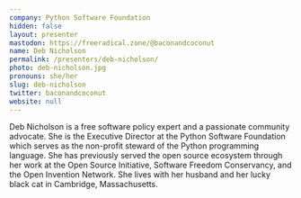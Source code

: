 ```yaml
---
company: Python Software Foundation
hidden: false
layout: presenter
mastodon: https://freeradical.zone/@baconandcoconut
name: Deb Nicholson
permalink: /presenters/deb-nicholson/
photo: deb-nicholson.jpg
pronouns: she/her
slug: deb-nicholson
twitter: baconandcoconut
website: null
---
```


Deb Nicholson is a free software policy expert and a passionate community advocate. She is the Executive Director at the Python Software Foundation which serves as the non-profit steward of the Python programming language. She has previously served the open source ecosystem through her work at the Open Source Initiative, Software Freedom Conservancy, and the Open Invention Network. She lives with her husband and her lucky black cat in Cambridge, Massachusetts.
